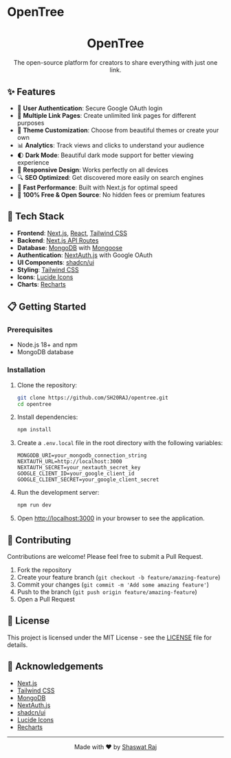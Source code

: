 # OpenTree

<div align="center">
  <h1>OpenTree</h1>
  <p>The open-source platform for creators to share everything with just one link.</p>
</div>

## ✨ Features

- 🔐 **User Authentication**: Secure Google OAuth login
- 🔗 **Multiple Link Pages**: Create unlimited link pages for different purposes
- 🎨 **Theme Customization**: Choose from beautiful themes or create your own
- 📊 **Analytics**: Track views and clicks to understand your audience
- 🌓 **Dark Mode**: Beautiful dark mode support for better viewing experience
- 📱 **Responsive Design**: Works perfectly on all devices
- 🔍 **SEO Optimized**: Get discovered more easily on search engines
- 🚀 **Fast Performance**: Built with Next.js for optimal speed
- 💯 **100% Free & Open Source**: No hidden fees or premium features

## 🚀 Tech Stack

- **Frontend**: [Next.js](https://nextjs.org/), [React](https://reactjs.org/), [Tailwind CSS](https://tailwindcss.com/)
- **Backend**: [Next.js API Routes](https://nextjs.org/docs/api-routes/introduction)
- **Database**: [MongoDB](https://www.mongodb.com/) with [Mongoose](https://mongoosejs.com/)
- **Authentication**: [NextAuth.js](https://next-auth.js.org/) with Google OAuth
- **UI Components**: [shadcn/ui](https://ui.shadcn.com/)
- **Styling**: [Tailwind CSS](https://tailwindcss.com/)
- **Icons**: [Lucide Icons](https://lucide.dev/)
- **Charts**: [Recharts](https://recharts.org/)

## 📋 Getting Started

### Prerequisites

- Node.js 18+ and npm
- MongoDB database

### Installation

1. Clone the repository:

   ```bash
   git clone https://github.com/SH20RAJ/opentree.git
   cd opentree
   ```

2. Install dependencies:

   ```bash
   npm install
   ```

3. Create a `.env.local` file in the root directory with the following variables:

   ```env
   MONGODB_URI=your_mongodb_connection_string
   NEXTAUTH_URL=http://localhost:3000
   NEXTAUTH_SECRET=your_nextauth_secret_key
   GOOGLE_CLIENT_ID=your_google_client_id
   GOOGLE_CLIENT_SECRET=your_google_client_secret
   ```

4. Run the development server:

   ```bash
   npm run dev
   ```

5. Open [http://localhost:3000](http://localhost:3000) in your browser to see the application.

## 🤝 Contributing

Contributions are welcome! Please feel free to submit a Pull Request.

1. Fork the repository
2. Create your feature branch (`git checkout -b feature/amazing-feature`)
3. Commit your changes (`git commit -m 'Add some amazing feature'`)
4. Push to the branch (`git push origin feature/amazing-feature`)
5. Open a Pull Request

## 📝 License

This project is licensed under the MIT License - see the [LICENSE](LICENSE) file for details.

## 🙏 Acknowledgements

- [Next.js](https://nextjs.org/)
- [Tailwind CSS](https://tailwindcss.com/)
- [MongoDB](https://www.mongodb.com/)
- [NextAuth.js](https://next-auth.js.org/)
- [shadcn/ui](https://ui.shadcn.com/)
- [Lucide Icons](https://lucide.dev/)
- [Recharts](https://recharts.org/)

---

<div align="center">
  <p>Made with ❤️ by <a href="https://github.com/SH20RAJ">Shaswat Raj</a></p>
</div>
